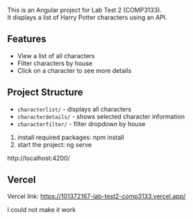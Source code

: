 This is an Angular project for Lab Test 2 (COMP3133).  
It displays a list of Harry Potter characters using an API.

## Features

- View a list of all characters
- Filter characters by house
- Click on a character to see more details

## Project Structure

- `characterlist/` - displays all characters
- `characterdetails/` - shows selected character information
- `characterfilter/` - filter dropdown by house

1. install required packages: npm install
2. start the project: ng serve

http://localhost:4200/


## Vercel

Vercel link: https://101372167-lab-test2-comp3133.vercel.app/

I could not make it work 